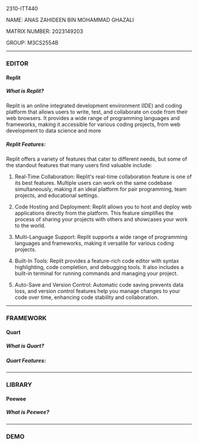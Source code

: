 2310-ITT440

NAME: ANAS ZAHIDEEN BIN MOHAMMAD GHAZALI

MATRIX NUMBER: 2023149203

GROUP: M3CS2554B

---------------------------------------------------------------------------------------------------------------------------------------------------------------------------------------------------------------------------------------------------------------------------------------------

### EDITOR

#### Replit 

##### What is Replit?
   
Replit is an online integrated development environment (IDE) and coding platform that allows users to write, test, and collaborate on code from their web browsers. It provides a wide range of programming languages and frameworks, making it accessible for various coding projects, from web development to data science and more


##### Replit Features:

Replit offers a variety of features that cater to different needs, but some of the standout features that many users find valuable include:

1) Real-Time Collaboration: Replit's real-time collaboration feature is one of its best features. Multiple users can work on the same codebase simultaneously, making it an ideal platform for pair programming, team projects, and educational settings.

2) Code Hosting and Deployment: Replit allows you to host and deploy web applications directly from the platform. This feature simplifies the process of sharing your projects with others and showcases your work to the world.

3) Multi-Language Support: Replit supports a wide range of programming languages and frameworks, making it versatile for various coding projects.

4) Built-In Tools: Replit provides a feature-rich code editor with syntax highlighting, code completion, and debugging tools. It also includes a built-in terminal for running commands and managing your project.

5) Auto-Save and Version Control: Automatic code saving prevents data loss, and version control features help you manage changes to your code over time, enhancing code stability and collaboration.

---------------------------------------------------------------------------------------------------------------------------------------------------------------------------------------------------------------------------------------------------------------------------------------------

### FRAMEWORK

#### Quart
##### What is Quart?
##### Quart Features:

---------------------------------------------------------------------------------------------------------------------------------------------------------------------------------------------------------------------------------------------------------------------------------------------

### LIBRARY
#### Peewee
##### What is Peewee?

---------------------------------------------------------------------------------------------------------------------------------------------------------------------------------------------------------------------------------------------------------------------------------------------

### DEMO 
